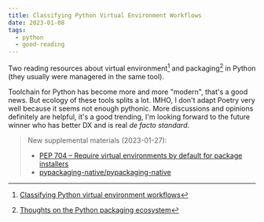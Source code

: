 ```yaml
---
title: Classifying Python Virtual Environment Workflows
date: 2023-01-08
tags:
  - python
  - good-reading
---
```


Two reading resources about virtual environment[^venv] and packaging[^packaging]
in Python (they usually were managered in the same tool).

Toolchain for Python has become more and more "modern", that's a good news. But
ecology of these tools splits a lot. IMHO, I don't adapt Poetry very well
because it seems not enough pythonic. More discussions and opinions definitely
are helpful, it's a good trending, I'm looking forward to the future winner who
has better DX and is real _de facto standard_.

> [^venv]: [Classifying Python virtual environment workflows](https://snarky.ca/classifying-python-virtual-environment-workflows/)
> [^packaging]: [Thoughts on the Python packaging ecosystem](https://pradyunsg.me/blog/2023/01/21/thoughts-on-python-packaging/)

> New supplemental materials (2023-01-27):
>
> - [PEP 704 – Require virtual environments by default for package installers](https://peps.python.org/pep-0704/)
> - [pypackaging-native/pypackaging-native](https://github.com/pypackaging-native/pypackaging-native)

